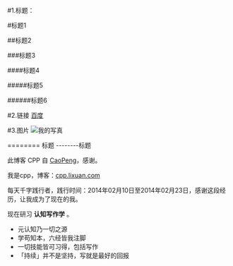 #1.标题：

#标题1

##标题2

###标题3

####标题4

#####标题5

######标题6


#2.链接
[百度](https://www.baidu.com/)


#3.图片
![我的写真](https://github.com/eeplusing/bolg/blob/master/%E7%BB%BC%E5%90%88/md%E8%AF%AD%E6%B3%95.png)

========                                标题
--------标题



此博客 CPP 自 [CaoPeng](cpp.lixuan.com/)，感谢。



我是cpp，博客：[cpp.lixuan.com](www.baidu.com)

每天千字践行者，践行时间：2014年02月10日至2014年02月23日，感谢这段经历，让我成为了现在的我。

现在研习 **认知写作学** 。



- 元认知乃一切之源
- 学苟知本，六经皆我注脚 
- 一切技能皆可习得，包括写作
- 「持续」并不是坚持，写就是最好的回报



